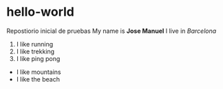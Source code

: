 # hello-world
Repostiorio inicial de pruebas
My name is **Jose Manuel**
I live in *Barcelona*
1. I like running
2. I like trekking
3. I like ping pong
- I like mountains
- I like the beach
